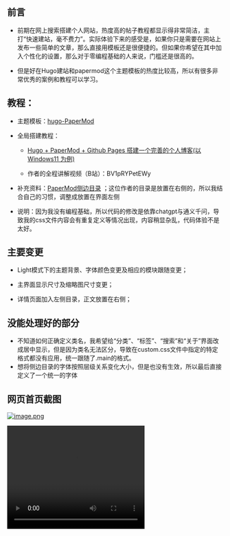 ## 前言
- 前期在网上搜索搭建个人网站，热度高的帖子教程都显示得非常简洁，主打“快速建站，毫不费力”。实际体验下来的感受是，如果你只是需要在网站上发布一些简单的文章，那么直接用模板还是很便捷的。但如果你希望在其中加入个性化的设置，那么对于零编程基础的人来说，门槛还是很高的。

- 但是好在Hugo建站和papermod这个主题模板的热度比较高，所以有很多非常优秀的案例和教程可以学习。


## 教程：
- 主题模板：[hugo-PaperMod](https://github.com/adityatelange/hugo-PaperMod)


- 全局搭建教程：
  - [Hugo + PaperMod + Github Pages 搭建一个完善的个人博客(以 Windows11 为例)](https://sonnycalcr.github.io/posts/build-a-blog-using-hugo-papermod-github-pages/)

  - 作者的全程讲解视频（B站）：BV1pRYPetEWy


- 补充资料：[PaperMod侧边目录](https://github.com/arashsm79/hugo-PaperMod-Mod) ；这位作者的目录是放置在右侧的，所以我结合自己的习惯，调整成放置在界面左侧


- 说明：因为我没有编程基础，所以代码的修改是依靠chatgpt与通义千问，导致我的css文件内容会有重复定义等情况出现，内容稍显杂乱，代码体验不是太好。


## 主要变更
- Light模式下的主题背景、字体颜色变更及相应的模块跟随变更；

- 主界面显示尺寸及缩略图尺寸变更；

- 详情页面加入左侧目录，正文放置在右侧；


## 没能处理好的部分
- 不知道如何正确定义类名，我希望给“分类”、“标签”、“搜索”和“关于”界面改成居中显示，但是因为类名无法区分，导致在custom.css文件中指定的特定格式都没有应用，统一跟随了.main的格式。
- 想将侧边目录的字体按照层级关系变化大小，但是也没有生效，所以最后直接定义了一个统一的字体

## 网页首页截图
[![image.png](https://i.postimg.cc/L8Qr3T8J/image.png)](https://postimg.cc/VJMGYXMw)

<video width="320" height="240" controls>
  <source src="static/测试视频.mp4" type="video/mp4">
  Your browser does not support the video tag.
</video>